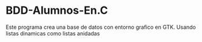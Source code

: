 # BDD-Alumnos-En.C
Este programa crea una base de datos con entorno grafico en GTK. Usando listas dinamicas como listas anidadas
